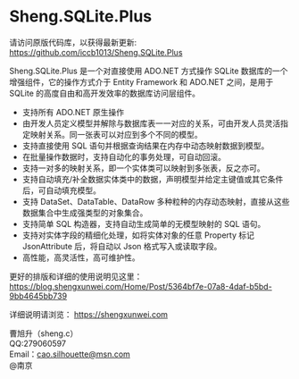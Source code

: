 # Sheng.SQLite.Plus

请访问原版代码库，以获得最新更新: https://github.com/iccb1013/Sheng.SQLite.Plus

Sheng.SQLite.Plus 是一个对直接使用 ADO.NET 方式操作 SQLite 数据库的一个增强组件，它的操作方式介于 Entity Framework 和 ADO.NET 之间，是用于 SQLite 的高度自由和高开发效率的数据库访问层组件。

+ 支持所有 ADO.NET 原生操作
+ 由开发人员定义模型并解除与数据库表一一对应的关系，可由开发人员灵活指定映射关系。同一张表可以对应到多个不同的模型。
+ 支持直接使用 SQL 语句并根据查询结果在内存中动态映射数据到模型。
+ 在批量操作数据时，支持自动化的事务处理，可自动回滚。
+ 支持一对多的映射关系，即一个实体类可以映射到多张表，反之亦可。
+ 支持自动填充/补全数据实体类中的数据，声明模型并给定主键值或其它条件后，可自动填充模型。
+ 支持 DataSet、DataTable、DataRow 多种粒种的内存动态映射，直接从这些数据集合中生成强类型的对象集合。
+ 支持简单 SQL 构造器，支持自动生成简单的无模型映射的 SQL 语句。
+ 支持对实体字段的精细化处理，如将实体对象的任意 Property 标记 JsonAttribute 后，将自动以 Json 格式写入或读取字段。
+ 高性能，高灵活性，高可维护性。

更好的排版和详细的使用说明见这里：
https://blog.shengxunwei.com/Home/Post/5364bf7e-07a8-4daf-b5bd-9bb4645bb739

详细说明请浏览：
https://shengxunwei.com

曹旭升（sheng.c）  
QQ:279060597  
Email：cao.silhouette@msn.com  
@南京 

